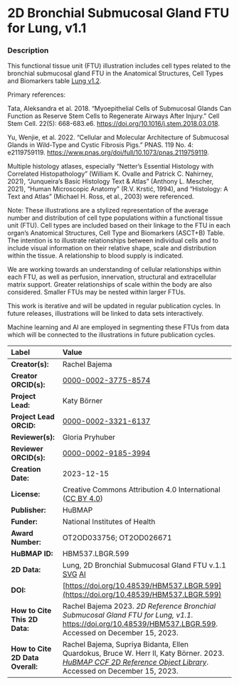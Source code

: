 # 2D Bronchial Submucosal Gland FTU for Lung, v1.1

### Description
This functional tissue unit (FTU) illustration includes cell types related to the bronchial submucosal gland FTU in the Anatomical Structures, Cell Types and Biomarkers table [Lung v1.2](https://doi.org/10.48539/HBM396.QVLQ.449). 

Primary references:

Tata, Aleksandra et al. 2018. “Myoepithelial Cells of Submucosal Glands Can Function as Reserve Stem Cells to Regenerate Airways After Injury.” Cell Stem Cell. 22(5): 668-683.e6. https://doi.org/10.1016/j.stem.2018.03.018.

Yu, Wenjie, et al. 2022. “Cellular and Molecular Architecture of Submucosal Glands in Wild-Type and Cystic Fibrosis Pigs.” PNAS. 119 No. 4: e2119759119. https://www.pnas.org/doi/full/10.1073/pnas.2119759119.

Multiple histology atlases, especially “Netter’s Essential Histology with Correlated Histopathology” (William K. Ovalle and Patrick C. Nahirney, 2021), “Junqueira’s Basic Histology Text & Atlas” (Anthony L. Mescher, 2021), “Human Microscopic Anatomy” (R.V. Krstić, 1994), and “Histology: A Text and Atlas” (Michael H. Ross, et al., 2003) were referenced.

Note: These illustrations are a stylized representation of the average number and distribution of cell type populations within a functional tissue unit (FTU). Cell types are included based on their linkage to the FTU in each organ’s Anatomical Structures, Cell Type and Biomarkers (ASCT+B) Table. The intention is to illustrate relationships between individual cells and to include visual information on their relative shape, scale and distribution within the tissue. A relationship to blood supply is indicated.

We are working towards an understanding of cellular relationships within each FTU, as well as perfusion, innervation, structural and extracellular matrix support. Greater relationships of scale within the body are also considered. Smaller FTUs may be nested within larger FTUs.

This work is iterative and will be updated in regular publication cycles. In future releases, illustrations will be linked to data sets interactively. 

Machine learning and AI are employed in segmenting these FTUs from data which will be connected to the illustrations in future publication cycles.

| Label | Value |
| :------------- |:-------------|
| **Creator(s):** | Rachel Bajema |
| **Creator ORCID(s):** | [0000-0002-3775-8574](https://orcid.org/0000-0002-3775-8574) |
| **Project Lead:** | Katy B&ouml;rner |
| **Project Lead ORCID:** | [0000-0002-3321-6137](https://orcid.org/0000-0002-3321-6137) |
| **Reviewer(s):** | Gloria Pryhuber |
| **Reviewer ORCID(s):** | [0000-0002-9185-3994](https://orcid.org/0000-0002-9185-3994) |
| **Creation Date:** | 2023-12-15 |
| **License:** | Creative Commons Attribution 4.0 International ([CC BY 4.0](https://creativecommons.org/licenses/by/4.0/)) |
| **Publisher:** | HuBMAP |
| **Funder:** | National Institutes of Health |
| **Award Number:** | OT2OD033756; OT2OD026671 |
| **HuBMAP ID:** | HBM537.LBGR.599 |
| **2D Data:** | Lung, 2D Bronchial Submucosal Gland FTU v.1.1 [SVG](https://cdn.humanatlas.io/hra-releases/v2.0/2d-ftu/2d-ftu-lung-pulmonary-alveolus.svg) [AI](https://cdn.humanatlas.io/hra-releases/v2.0/2d-ftu/2d-ftu-lung-pulmonary-alveolus.ai) |
| **DOI:** | [https://doi.org/10.48539/HBM537.LBGR.599](https://doi.org/10.48539/HBM537.LBGR.599) |
| **How to Cite This 2D Data:** | Rachel Bajema 2023. *2D Reference Bronchial Submucosal Gland FTU for Lung, v1.1.* https://doi.org/10.48539/HBM537.LBGR.599. Accessed on December 15, 2023.|
| **How to Cite 2D Data Overall:** | Rachel Bajema, Supriya Bidanta, Ellen Quardokus,  Bruce W. Herr II, Katy Börner. 2023. [*HuBMAP CCF 2D Reference Object Library*](https://humanatlas.io/2d-ftu-illustrations). Accessed on December 15, 2023. |
